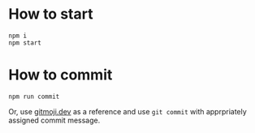 # How to start

```shell
npm i
npm start
```

# How to commit

```shell
npm run commit
```

Or, use [gitmoji.dev](https://gimoji.dev) as a reference  and  use `git commit` with apprpriately assigned commit message.
